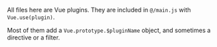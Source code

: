All files here are Vue plugins. They are included in `@/main.js` with `Vue.use(plugin)`.

Most of them add a `Vue.prototype.$pluginName` object, and sometimes a directive or a filter.
